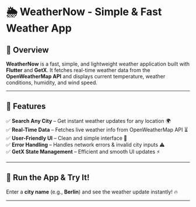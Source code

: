 # 🌦 WeatherNow - Simple & Fast Weather App

## 📌 Overview  
**WeatherNow** is a fast, simple, and lightweight weather application built with **Flutter** and **GetX**. It fetches real-time weather data from the **OpenWeatherMap API** and displays current temperature, weather conditions, humidity, and wind speed.

---

## 🚀 Features  
✅ **Search Any City** – Get instant weather updates for any location 🌍  
✅ **Real-Time Data** – Fetches live weather info from OpenWeatherMap API ⏳  
✅ **User-Friendly UI** – Clean and simple interface 🎨  
✅ **Error Handling** – Handles network errors & invalid city inputs ⚠️  
✅ **GetX State Management** – Efficient and smooth UI updates ⚡  

---

## 🚀 Run the App & Try It!  
Enter a **city name** (e.g., **Berlin**) and see the weather update instantly! 🔥  

---